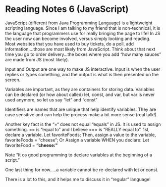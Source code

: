 # Reading Notes 6 (JavaScript)

JavaScript (different from Java Programming Language) is a lightweight scripting language. Since I am talking to my friend that is non-technical, it is the language that programmers use for really bringing the page to life! In JS the user now can become involved, versus simply looking and reading.
Most websites that you have used to buy tickets, do a poll, add information,…those are most likely from JavaScript.
Think about that next time you go to order delivery…the boxes where you add “how many sauces” are made from JS (most likely).


Input and Output are one way to make JS interactive. Input is when the user replies or types something, and the output is what is then presented on the screen.

Variables are important, as they are containers for storing data. Variables can be declared (or how about called) let, const, and var, but var is never used anymore, so let us say “let” and “const”

Identifiers are names that are unique that help identify variables. They are case sensitive and can help the process make a bit more sense (real talk!). 

Another key fact is the “=“ does not equal “equals” in JS. It is used to assign something. == is “equal to” and I believe === is “REALLY equal to”.
1st, declare a variable. 
Let favoriteFoods;
Then, assign a value to the variable,
favoriteFoods = “cheese”;
Or
Assign a variable WHEN you declare:
Let favoriteFood = **“cheese:"**

Note “It os good programming to declare variables at the beginning of a script.”

One last thing for now…..a variable cannot be re-declared with let or const.

There is a lot to this, and it helps me to discuss it in “regular” language!

